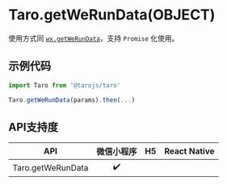 # Taro.getWeRunData(OBJECT)

使用方式同 [`wx.getWeRunData`](https://developers.weixin.qq.com/miniprogram/dev/api/wx.getWeRunData.html)，支持 `Promise` 化使用。

## 示例代码

```jsx
import Taro from '@tarojs/taro'

Taro.getWeRunData(params).then(...)
```

## API支持度

|        API        | 微信小程序 |  H5  | React Native |
| :---------------: | :--------: | :--: | :----------: |
| Taro.getWeRunData |     ✔️      |      |              |